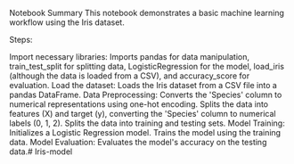 Notebook Summary
This notebook demonstrates a basic machine learning workflow using the Iris dataset.

Steps:

Import necessary libraries: Imports pandas for data manipulation, train_test_split for splitting data, LogisticRegression for the model, load_iris (although the data is loaded from a CSV), and accuracy_score for evaluation.
Load the dataset: Loads the Iris dataset from a CSV file into a pandas DataFrame.
Data Preprocessing:
Converts the 'Species' column to numerical representations using one-hot encoding.
Splits the data into features (X) and target (y), converting the 'Species' column to numerical labels (0, 1, 2).
Splits the data into training and testing sets.
Model Training:
Initializes a Logistic Regression model.
Trains the model using the training data.
Model Evaluation:
Evaluates the model's accuracy on the testing data.# Iris-model
